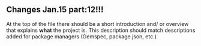## Changes Jan.15 part:12!!!

At the top of the file there should be a short introduction and/ or overview that explains **what** the project is. This description should match descriptions added for package managers (Gemspec, package.json, etc.)
